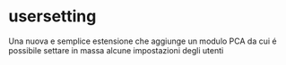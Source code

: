 usersetting
===========

Una nuova e semplice estensione che aggiunge un modulo PCA da cui é possibile settare in massa alcune impostazioni degli utenti
